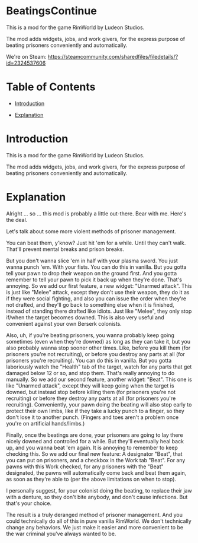 # BeatingsContinue

This is a mod for the game RimWorld by Ludeon Studios.

The mod adds widgets, jobs, and work givers, for the express purpose of beating prisoners conveniently and automatically.

We're on Steam: https://steamcommunity.com/sharedfiles/filedetails/?id=2324537606

# Table of Contents

* [Introduction](#introduction)

* [Explanation](#explanation)

# Introduction

This is a mod for the game RimWorld by Ludeon Studios.

The mod adds widgets, jobs, and work givers, for the express purpose of beating prisoners conveniently and automatically.

# Explanation

Alright ... so ... this mod is probably a little out-there. Bear with me. Here's the deal.

Let's talk about some more violent methods of prisoner management.

You can beat them, y'know? Just hit 'em for a while. Until they can't walk. That'll prevent mental breaks and prison breaks.

But you don't wanna slice 'em in half with your plasma sword. You just wanna punch 'em. With your fists. You can do this in vanilla. But you gotta tell your pawn to drop their weapon on the ground first. And you gotta remember to tell your pawn to pick it back up when they're done. That's annoying. So we add our first feature, a new widget: "Unarmed attack". This is just like "Melee" attack, except they don't use their weapon, they do it as if they were social fighting, and also you can issue the order when they're not drafted, and they'll go back to something else when it is finished, instead of standing there drafted like idiots. Just like "Melee", they only stop if/when the target becomes downed. This is also very useful and convenient against your own Berserk colonists.

Also, uh, if you're beating prisoners, you wanna probably keep going sometimes (even when they're downed) as long as they can take it, but you also probably wanna stop sooner other times. Like, before you kill them (for prisoners you're not recruiting), or before you destroy any parts at all (for prisoners you're recruiting). You can do this in vanilla. But you gotta laboriously watch the "Health" tab of the target, watch for any parts that get damaged below 12 or so, and stop them. That's really annoying to do manually. So we add our second feature, another widget: "Beat". This one is like "Unarmed attack", except they will keep going when the target is downed, but instead stop before killing them (for prisoners you're not recruiting) or before they destroy any parts at all (for prisoners you're recruiting). Conveniently, your pawn doing the beating will also stop early to protect their own limbs, like if they take a lucky punch to a finger, so they don't lose it to another punch. (Fingers and toes aren't a problem once you're on artificial hands/limbs.)

Finally, once the beatings are done, your prisoners are going to lay there nicely downed and controlled for a while. But they'll eventually heal back up, and you wanna beat 'em again. It is annoying to remember to keep checking this. So we add our final new feature: A designator "Beat", that you can put on prisoners, and a checkbox in the Work tab "Beat". For any pawns with this Work checked, for any prisoners with the "Beat" designated, the pawns will automatically come back and beat them again, as soon as they're able to (per the above limitations on when to stop).

I personally suggest, for your colonist doing the beating, to replace their jaw with a denture, so they don't bite anybody, and don't cause infections. But that's your choice.

The result is a truly deranged method of prisoner management. And you could technically do all of this in pure vanilla RimWorld. We don't technically change any behaviors. We just make it easier and more convenient to be the war criminal you've always wanted to be.
